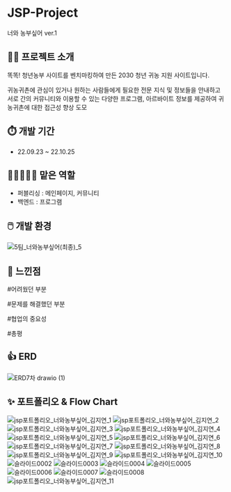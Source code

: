 # JSP-Project
너와 농부싶어 ver.1


## 👩‍💻 프로젝트 소개
똑똑! 청년농부 사이트를 벤치마킹하여 만든 2030 청년 귀농 지원 사이트입니다.

귀농귀촌에 관심이 있거나 원하는 사람들에게 필요한 전문 지식 및 정보들을 안내하고 <br>
서로 간의 커뮤니티와 이용할 수 있는 다양한 프로그램, 아르바이트 정보를 제공하여 귀농귀촌에 대한 접근성 향상 도모

## ⏱️ 개발 기간
- 22.09.23 ~ 22.10.25

## 🧑🏻‍🤝‍🧑🏼 맡은 역할
- 퍼블리싱 : 메인페이지, 커뮤니티
- 백엔드 : 프로그램

## 🖱️ 개발 환경
![5팀_너와농부싶어(최종)_5](https://user-images.githubusercontent.com/109491137/210176235-74482f99-8dde-4641-ab0b-6828cb2675e9.png)

## 📌 느낀점

#어려웠던 부분

#문제를 해결했던 부분

#협업의 중요성

#총평

## 👍 ERD
![ERD7차 drawio (1)](https://user-images.githubusercontent.com/109491137/210176170-383267d9-d5b7-4927-8d1e-e02bfb80b401.png)

## ✨ 포트폴리오 & Flow Chart
![jsp포트폴리오_너와농부싶어_김지연_1](https://user-images.githubusercontent.com/109491137/210176014-4c37139e-1f1b-4911-9cda-5c681f91ed90.png)
![jsp포트폴리오_너와농부싶어_김지연_2](https://user-images.githubusercontent.com/109491137/210176018-efbb754b-7f20-4783-8b3f-2db0de4afe53.png)
![jsp포트폴리오_너와농부싶어_김지연_3](https://user-images.githubusercontent.com/109491137/210176020-23d60f1f-6750-4764-89f8-df4acadb462b.png)
![jsp포트폴리오_너와농부싶어_김지연_4](https://user-images.githubusercontent.com/109491137/210176022-99535c9f-5def-4a99-811e-73ee2ece8bdb.png)
![jsp포트폴리오_너와농부싶어_김지연_5](https://user-images.githubusercontent.com/109491137/210176025-c89423de-5c23-4f1c-b49b-342b9b90c885.png)
![jsp포트폴리오_너와농부싶어_김지연_6](https://user-images.githubusercontent.com/109491137/210176028-90df789f-14a7-4384-a03a-06cd705fa6ef.png)
![jsp포트폴리오_너와농부싶어_김지연_7](https://user-images.githubusercontent.com/109491137/210176029-832b2901-c5a1-4547-aa10-96be9511553a.png)
![jsp포트폴리오_너와농부싶어_김지연_8](https://user-images.githubusercontent.com/109491137/210176030-af931092-027d-45e9-846c-29b246673bdb.png)
![jsp포트폴리오_너와농부싶어_김지연_9](https://user-images.githubusercontent.com/109491137/210176032-dc0249ca-6681-4040-adde-d56cb9b82578.png)
![jsp포트폴리오_너와농부싶어_김지연_10](https://user-images.githubusercontent.com/109491137/210176033-393bbde7-8f14-4079-8025-c8023d8eb94a.png)
![슬라이드0002](https://user-images.githubusercontent.com/109491137/210176082-0f72f950-9cfa-4fb7-a27d-fa36d94e5c7a.jpg)
![슬라이드0003](https://user-images.githubusercontent.com/109491137/210176083-22d7e167-cf3a-4bb1-8a6a-fec006862521.jpg)
![슬라이드0004](https://user-images.githubusercontent.com/109491137/210176085-ea731723-3a85-4ec6-b888-6c81cf03604e.jpg)
![슬라이드0005](https://user-images.githubusercontent.com/109491137/210176087-f512bd23-087a-4f52-a65b-c505446828f7.jpg)
![슬라이드0006](https://user-images.githubusercontent.com/109491137/210176089-42b1b517-268b-43b5-8311-383c25792020.jpg)
![슬라이드0007](https://user-images.githubusercontent.com/109491137/210176091-5aea9f7e-a6b7-4950-a090-431ef8906fea.jpg)
![슬라이드0008](https://user-images.githubusercontent.com/109491137/210176093-d91a99ee-309d-486d-9a03-72aca0805d5d.jpg)
![jsp포트폴리오_너와농부싶어_김지연_11](https://user-images.githubusercontent.com/109491137/210176036-5dbdc074-39e2-40f8-a5d7-d0231a800e80.png)


